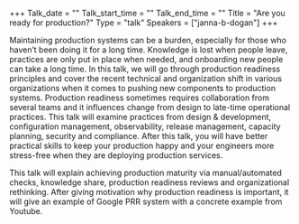 +++
Talk_date = ""
Talk_start_time = ""
Talk_end_time = ""
Title = "Are you ready for production?"
Type = "talk"
Speakers = ["janna-b-dogan"]
+++

Maintaining production systems can be a burden, especially for those who haven’t been doing it for a long time. Knowledge is lost when people leave, practices are only put in place when needed, and onboarding new people can take a long time. In this talk, we will go through production readiness principles and cover the recent technical and organization shift in various organizations when it comes to pushing new components to production systems. Production readiness sometimes requires collaboration from several teams and it influences change from design to late-time operational practices. This talk will examine practices from design & development, configuration management, observability, release management, capacity planning, security and compliance. After this talk, you will have better practical skills to keep your production happy and your engineers more stress-free when they are deploying production services.

This talk will explain achieving production maturity via manual/automated checks, knowledge share, production readiness reviews and organizational rethinking. After giving motivation why production readiness is important, it will give an example of Google PRR system with a concrete example from Youtube.
